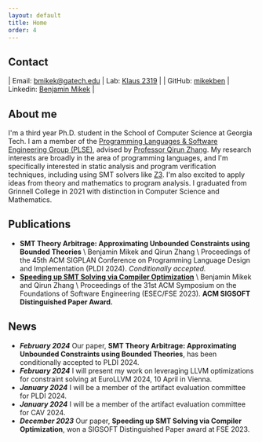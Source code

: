 ```yaml
---
layout: default
title: Home
order: 4
---
```

<style>
td, th {
   border: none!important;
}
</style>

## Contact

| Email: [bmikek@gatech.edu](mailto:bmikek@gatech.edu) | Lab: [Klaus 2319](https://www.scs.gatech.edu/content/building-facilities) |
| GitHub: [mikekben](https://github.com/mikekben) | Linkedin: [Benjamin Mikek](https://www.linkedin.com/in/benmikek/) |


## About me
I'm a third year Ph.D. student in the School of Computer Science at Georgia Tech. I am a member of the [Programming Languages & Software Engineering Group (PLSE)](https://www.scs.gatech.edu/content/programming-languages-software-engineering), advised by [Professor Qirun Zhang](https://www.cc.gatech.edu/~qzhang414/). My research interests are broadly in the area of programming languages, and I'm specifically interested in static analysis and program verification techniques, including using SMT solvers like [Z3](https://github.com/Z3Prover/z3). I'm also excited to apply ideas from theory and mathematics to program analysis. I graduated from Grinnell College in 2021 with distinction in Computer Science and Mathematics.

## Publications
+ **SMT Theory Arbitrage: Approximating Unbounded Constraints using Bounded Theories** \\
Benjamin Mikek and Qirun Zhang \\
Proceedings of the 45th ACM SIGPLAN Conference on Programming Language Design and Implementation (PLDI 2024). *Conditionally accepted.*
+ **[Speeding up SMT Solving via Compiler Optimization](\resources\FSE_SLOT.pdf)** \\
Benjamin Mikek and Qirun Zhang \\
Proceedings of the 31st ACM Symposium on the Foundations of Software Engineering (ESEC/FSE 2023). **ACM SIGSOFT Distinguished Paper Award.**


## News
+ _**February 2024**_ Our paper, **SMT Theory Arbitrage: Approximating Unbounded Constraints using Bounded Theories**, has been conditionally accepted to PLDI 2024.
+ _**February 2024**_ I will present my work on leveraging LLVM optimizations for constraint solving at EuroLLVM 2024, 10 April in Vienna.
+ _**January 2024**_ I will be a member of the artifact evaluation committee for PLDI 2024.
+ _**January 2024**_ I will be a member of the artifact evaluation committee for CAV 2024.
+ _**December 2023**_ Our paper, **Speeding up SMT Solving via Compiler Optimization**, won a SIGSOFT Distinguished Paper award at FSE 2023.